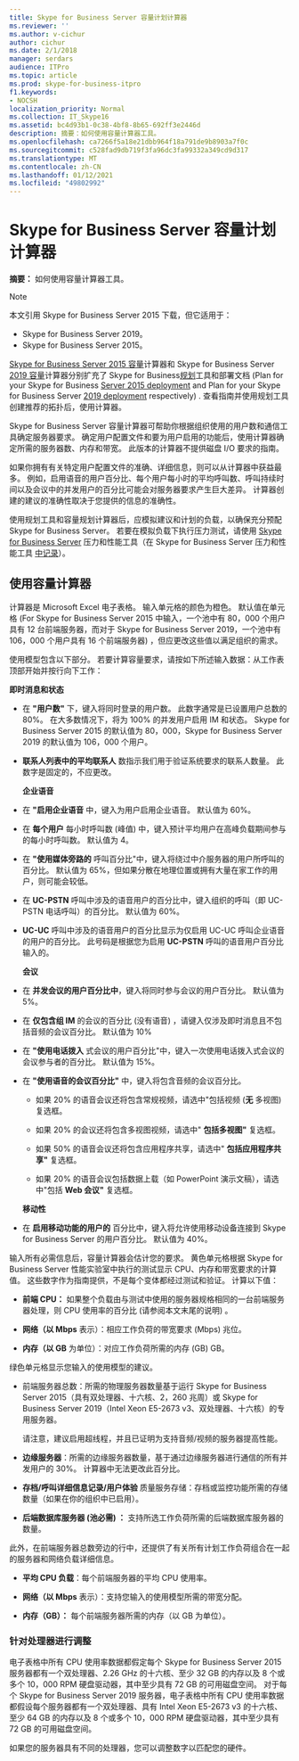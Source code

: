 ```yaml
---
title: Skype for Business Server 容量计划计算器
ms.reviewer: ''
ms.author: v-cichur
author: cichur
ms.date: 2/1/2018
manager: serdars
audience: ITPro
ms.topic: article
ms.prod: skype-for-business-itpro
f1.keywords:
- NOCSH
localization_priority: Normal
ms.collection: IT_Skype16
ms.assetid: bc4d93b1-0c38-4bf8-8b65-692ff3e2446d
description: 摘要：如何使用容量计算器工具。
ms.openlocfilehash: ca7266f5a18e21dbb964f18a791de9b8903a7f0c
ms.sourcegitcommit: c528fad9db719f3fa96dc3fa99332a349cd9d317
ms.translationtype: MT
ms.contentlocale: zh-CN
ms.lasthandoff: 01/12/2021
ms.locfileid: "49802992"
---
```

# <a name="skype-for-business-server-capacity-planning-calculator"></a>Skype for Business Server 容量计划计算器
 
**摘要：** 如何使用容量计算器工具。

> [!NOTE]
> 本文引用 Skype for Business Server 2015 下载，但它适用于：
> - Skype for Business Server 2019。
> - Skype for Business Server 2015。
  
[Skype for Business Server 2015 容量](https://www.microsoft.com/download/details.aspx?id=51196)计算器和 Skype for Business Server [2019 容量](https://www.microsoft.com/download/details.aspx?id=57509)计算器分别扩充了 Skype for Business[规划](https://www.microsoft.com/download/details.aspx?id=50357)工具和部署文档 (Plan for your Skype for Business [Server 2015 deployment](../plan-your-deployment/plan-your-deployment.md) and Plan for your Skype for Business Server [2019 deployment](../../SfBServer2019/plan/plan-your-deployment-2019.md) respectively) . 查看指南并使用规划工具创建推荐的拓扑后，使用计算器。
  
Skype for Business Server 容量计算器可帮助你根据组织使用的用户数和通信工具确定服务器要求。 确定用户配置文件和要为用户启用的功能后，使用计算器确定所需的服务器数、内存和带宽。 此版本的计算器不提供磁盘 I/O 要求的指南。
  
如果你拥有有关特定用户配置文件的准确、详细信息，则可以从计算器中获益最多。 例如，启用语音的用户百分比、每个用户每小时的平均呼叫数、呼叫持续时间以及会议中的并发用户的百分比可能会对服务器要求产生巨大差异。 计算器创建的建议的准确性取决于您提供的信息的准确性。
  
使用规划工具和容量规划计算器后，应模拟建议和计划的负载，以确保充分预配 Skype for Business Server。 若要在模拟负载下执行压力测试，请使用 [Skype for Business Server](https://www.microsoft.com/download/details.aspx?id=50367) 压力和性能工具（在 Skype for Business Server 压力和性能工具 [中记录](https://technet.microsoft.com/library/mt631400.aspx)）。
  
## <a name="using-the-capacity-calculator"></a>使用容量计算器

计算器是 Microsoft Excel 电子表格。 输入单元格的颜色为橙色。 默认值在单元格 (For Skype for Business Server 2015 中输入，一个池中有 80，000 个用户具有 12 台前端服务器，而对于 Skype for Business Server 2019，一个池中有 106，000 个用户具有 16 个前端服务器) ，但应更改这些值以满足组织的需求。
  
使用模型包含以下部分。 若要计算容量要求，请按如下所述输入数据：从工作表顶部开始并按行向下工作： 
  
 **即时消息和状态**
  
- 在 **"用户数"** 下，键入将同时登录的用户数。 此数字通常是已设置用户总数的 80%。 在大多数情况下，将为 100% 的并发用户启用 IM 和状态。 Skype for Business Server 2015 的默认值为 80，000，Skype for Business Server 2019 的默认值为 106，000 个用户。
    
- **联系人列表中的平均联系人** 数指示我们用于验证系统要求的联系人数量。 此数字是固定的，不应更改。
    
  **企业语音**
  
- 在 **"启用企业语音** 中，键入为用户启用企业语音。 默认值为 60%。 
    
- 在 **每个用户** 每小时呼叫数 (峰值) 中，键入预计平均用户在高峰负载期间参与的每小时呼叫数。 默认值为 4。 
    
- 在 **"使用媒体旁路的** 呼叫百分比"中，键入将绕过中介服务器的用户所呼叫的百分比。 默认值为 65%，但如果分散在地理位置或拥有大量在家工作的用户，则可能会较低。
    
- 在 **UC-PSTN** 呼叫中涉及的语音用户的百分比中，键入组织的呼叫（即 UC-PSTN 电话呼叫）的百分比。 默认值为 60%。
    
- **UC-UC** 呼叫中涉及的语音用户的百分比显示为仅启用 UC-UC 呼叫企业语音的用户的百分比。 此号码是根据您为启用 **UC-PSTN** 呼叫的语音用户百分比输入的。 
    
  **会议**
  
- 在 **并发会议的用户百分比中**，键入将同时参与会议的用户百分比。 默认值为 5%。 
    
- 在 **仅包含组 IM** 的会议的百分比 (没有语音) ，请键入仅涉及即时消息且不包括音频的会议百分比。 默认值为 10%
    
- 在 **"使用电话拨入** 式会议的用户百分比"中，键入一次使用电话拨入式会议的会议参与者的百分比。 默认值为 15%。
    
- 在 **"使用语音的会议百分比"** 中，键入将包含音频的会议百分比。 
    
  - 如果 20% 的语音会议还将包含常规视频，请选中"包括视频 (**无** 多视图) 复选框。
    
  - 如果 20% 的会议还将包含多视图视频，请选中" **包括多视图"** 复选框。
    
  - 如果 50% 的语音会议还将包含应用程序共享，请选中" **包括应用程序共享"** 复选框。
    
  - 如果 20% 的语音会议包括数据上载（如 PowerPoint 演示文稿），请选中"包括 **Web 会议"** 复选框。
    
  **移动性**
  
- 在 **启用移动功能的用户的** 百分比中，键入将允许使用移动设备连接到 Skype for Business Server 的用户百分比。 默认值为 40%。 
    
输入所有必需信息后，容量计算器会估计您的要求。 黄色单元格根据 Skype for Business Server 性能实验室中执行的测试显示 CPU、内存和带宽要求的计算值。 这些数字作为指南提供，不是每个变体都经过测试和验证。 计算以下值： 
  
- **前端 CPU：** 如果整个负载由与测试中使用的服务器规格相同的一台前端服务器处理，则 CPU 使用率的百分比 (请参阅本文末尾的说明) 。
    
- **网络（以 Mbps** 表示）：相应工作负荷的带宽要求 (Mbps) 兆位。
    
- **内存（以 GB** 为单位）：对应工作负荷所需的内存 (GB) GB。
    
绿色单元格显示您输入的使用模型的建议。 
  
- 前端服务器总数：所需的物理服务器数量基于运行 Skype for Business Server 2015（具有双处理器、十六核、2，260 兆周）或 Skype for Business Server 2019（Intel Xeon E5-2673 v3、双处理器、十六核）的专用服务器。
    
    请注意，建议启用超线程，并且已证明为支持音频/视频的服务器提高性能。
    
- **边缘服务器**：所需的边缘服务器数量，基于通过边缘服务器进行通信的所有并发用户的 30%。 计算器中无法更改此百分比。 
    
- **存档/呼叫详细信息记录/用户体验** 质量服务存储：存档或监控功能所需的存储数量（如果在你的组织中已启用）。
    
- **后端数据库服务器 (池必需) ：** 支持所选工作负荷所需的后端数据库服务器的数量。
    
此外，在前端服务器总数旁边的行中，还提供了有关所有计划工作负荷组合在一起的服务器和网络负载详细信息。
  
- **平均 CPU 负载**：每个前端服务器的平均 CPU 使用率。
    
- **网络（以 Mbps** 表示）：支持您输入的使用模型所需的带宽分配。
    
- **内存（GB）：** 每个前端服务器所需的内存（以 GB 为单位）。
    
### <a name="adjusting-for-your-processors"></a>针对处理器进行调整

电子表格中所有 CPU 使用率数据都假定每个 Skype for Business Server 2015 服务器都有一个双处理器、2.26 GHz 的十六核、至少 32 GB 的内存以及 8 个或多个 10，000 RPM 硬盘驱动器，其中至少具有 72 GB 的可用磁盘空间。 对于每个 Skype for Business Server 2019 服务器，电子表格中所有 CPU 使用率数据都假设每个服务器都有一个双处理器、具有 Intel Xeon E5-2673 v3 的十六核、至少 64 GB 的内存以及 8 个或多个 10，000 RPM 硬盘驱动器，其中至少具有 72 GB 的可用磁盘空间。
  
如果您的服务器具有不同的处理器，您可以调整数字以匹配您的硬件。
  
